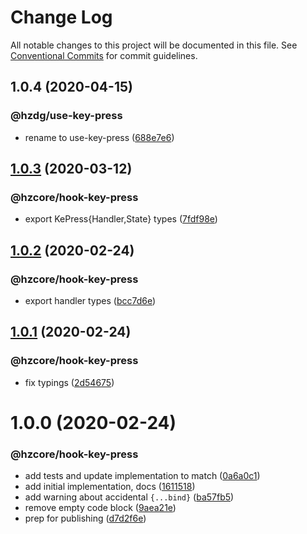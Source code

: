 # Change Log

All notable changes to this project will be documented in this file.
See [Conventional Commits](https://conventionalcommits.org) for commit guidelines.

## 1.0.4 (2020-04-15)


### @hzdg/use-key-press

* rename to use-key-press ([688e7e6](https://github.com/hzdg/hz-core/commit/688e7e6))


## [1.0.3](https://github.com/hzdg/hz-core/compare/@hzcore/hook-key-press@1.0.2...@hzcore/hook-key-press@1.0.3) (2020-03-12)


### @hzcore/hook-key-press

* export KePress{Handler,State} types ([7fdf98e](https://github.com/hzdg/hz-core/commit/7fdf98e))


## [1.0.2](https://github.com/hzdg/hz-core/compare/@hzcore/hook-key-press@1.0.1...@hzcore/hook-key-press@1.0.2) (2020-02-24)


### @hzcore/hook-key-press

* export handler types ([bcc7d6e](https://github.com/hzdg/hz-core/commit/bcc7d6e))


## [1.0.1](https://github.com/hzdg/hz-core/compare/@hzcore/hook-key-press@1.0.0...@hzcore/hook-key-press@1.0.1) (2020-02-24)


### @hzcore/hook-key-press

* fix typings ([2d54675](https://github.com/hzdg/hz-core/commit/2d54675))


# 1.0.0 (2020-02-24)


### @hzcore/hook-key-press

* add tests and update implementation to match ([0a6a0c1](https://github.com/hzdg/hz-core/commit/0a6a0c1))
* add initial implementation, docs ([1611518](https://github.com/hzdg/hz-core/commit/1611518))
* add warning about accidental `{...bind}` ([ba57fb5](https://github.com/hzdg/hz-core/commit/ba57fb5))
* remove empty code block ([9aea21e](https://github.com/hzdg/hz-core/commit/9aea21e))
* prep for publishing ([d7d2f6e](https://github.com/hzdg/hz-core/commit/d7d2f6e))
